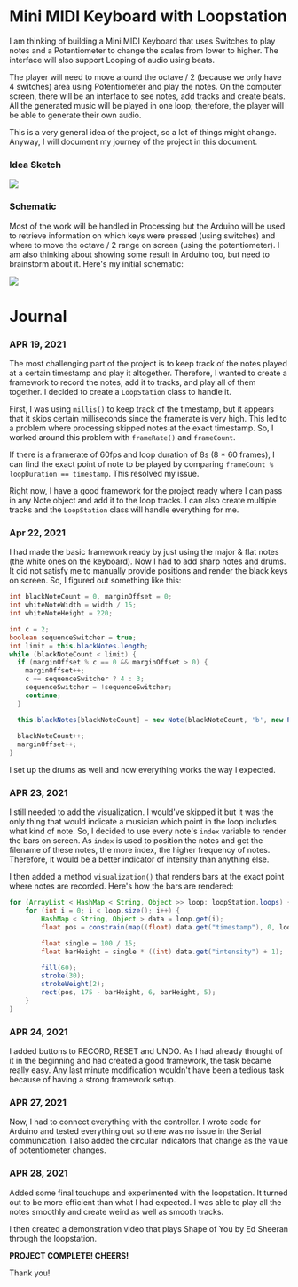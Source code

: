 # Mini MIDI Keyboard with Loopstation
I am thinking of building a Mini MIDI Keyboard that uses Switches to play notes and a Potentiometer to change the scales from lower to higher. The interface will also support Looping of audio using beats.

The player will need to move around the octave / 2 (because we only have 4 switches) area using Potentiometer and play the notes. On the computer screen, there will be an interface to see notes, add tracks and create beats. All the generated music will be played in one loop; therefore, the player will be able to generate their own audio.

This is a very general idea of the project, so a lot of things might change. Anyway, I will document my journey of the project in this document.

### Idea Sketch
![](images/sketch.jpg)

### Schematic
Most of the work will be handled in Processing but the Arduino will be used to retrieve information on which keys were pressed (using switches) and where to move the octave / 2 range on screen (using the potentiometer). I am also thinking about showing some result in Arduino too, but need to brainstorm about it. Here's my initial schematic:

![](images/schematic_final.jpg)

# Journal

### APR 19, 2021
The most challenging part of the project is to keep track of the notes played at a certain timestamp and play it altogether. Therefore, I wanted to create a framework to record the notes, add it to tracks, and play all of them together. I decided to create a ```LoopStation``` class to handle it.

First, I was using ```millis()``` to keep track of the timestamp, but it appears that it skips certain milliseconds since the framerate is very high. This led to a problem where processing skipped notes at the exact timestamp. So, I worked around this problem with ```frameRate()``` and ```frameCount```.

If there is a framerate of 60fps and loop duration of 8s (8 * 60 frames), I can find the exact point of note to be played by comparing ```frameCount % loopDuration == timestamp```. This resolved my issue.

Right now, I have a good framework for the project ready where I can pass in any Note object and add it to the loop tracks. I can also create multiple tracks and the ```LoopStation``` class will handle everything for me.


### Apr 22, 2021
I had made the basic framework ready by just using the major & flat notes (the white ones on the keyboard). Now I had to add sharp notes and drums. It did not satisfy me to manually provide positions and render the black keys on screen. So, I figured out something like this:

```java
int blackNoteCount = 0, marginOffset = 0;
int whiteNoteWidth = width / 15;
int whiteNoteHeight = 220;

int c = 2; 
boolean sequenceSwitcher = true;
int limit = this.blackNotes.length;
while (blackNoteCount < limit) {
  if (marginOffset % c == 0 && marginOffset > 0) {
    marginOffset++;
    c += sequenceSwitcher ? 4 : 3;
    sequenceSwitcher = !sequenceSwitcher;
    continue;
  }

  this.blackNotes[blackNoteCount] = new Note(blackNoteCount, 'b', new PVector(whiteNoteWidth * (marginOffset + 1) - (width / (15 * 2)) / 2, height - whiteNoteHeight));
      
  blackNoteCount++;
  marginOffset++;
}
```

I set up the drums as well and now everything works the way I expected.

### APR 23, 2021
I still needed to add the visualization. I would've skipped it but it was the only thing that would indicate a musician which point in the loop includes what kind of note. So, I decided to use every note's ```index``` variable to render the bars on screen. As ```index``` is used to position the notes and get the filename of these notes, the more index, the higher frequency of notes. Therefore, it would be a better indicator of intensity than anything else.

I then added a method ```visualization()``` that renders bars at the exact point where notes are recorded. Here's how the bars are rendered:

```java
for (ArrayList < HashMap < String, Object >> loop: loopStation.loops) {
    for (int i = 0; i < loop.size(); i++) {
        HashMap < String, Object > data = loop.get(i);
        float pos = constrain(map((float) data.get("timestamp"), 0, loopDuration, left, right), left, right - 20);

        float single = 100 / 15;
        float barHeight = single * ((int) data.get("intensity") + 1);

        fill(60);
        stroke(30);
        strokeWeight(2);
        rect(pos, 175 - barHeight, 6, barHeight, 5);
    }
}
```

### APR 24, 2021
I added buttons to RECORD, RESET and UNDO. As I had already thought of it in the beginning and had created a good framework, the task became really easy. Any last minute modification wouldn't have been a tedious task because of having a strong framework setup.

### APR 27, 2021
Now, I had to connect everything with the controller. I wrote code for Arduino and tested everything out so there was no issue in the Serial communication. I also added the circular indicators that change as the value of potentiometer changes.

### APR 28, 2021
Added some final touchups and experimented with the loopstation. It turned out to be more efficient than what I had expected. I was able to play all the notes smoothly and create weird as well as smooth tracks.

I then created a demonstration video that plays Shape of You by Ed Sheeran through the loopstation.

**PROJECT COMPLETE! CHEERS!**

Thank you!
